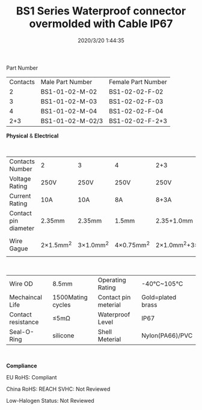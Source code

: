 ﻿---
layout: post 
title: BS1 Series Waterproof connector overmolded with Cable IP67
tags: BS1
categories: wire-harness
overview: 
series: 
part_number: BS1-02-02-F-04
thumb_img: static/202003/264-thumb-20200320100204.jpg
small_img: static/202003/264-20200320100204.jpg
date: 2020/3/20 1:44:35
---


Part Number
<table class="ke-zeroborder" width="100%" cellspacing="1" cellpadding="4" border="0">
	<tbody>
		<tr>
			<td>
				Contacts
			</td>
			<td>
				Male Part Number
			</td>
			<td>
				Female Part Number
			</td>
		</tr>
		<tr>
			<td>
				2
			</td>
			<td>
				BS1-01-02-M-02
			</td>
			<td>
				BS1-02-02-F-02
			</td>
		</tr>
		<tr>
			<td>
				3
			</td>
			<td>
				BS1-01-02-M-03
			</td>
			<td>
				BS1-02-02-F-03
			</td>
		</tr>
		<tr>
			<td>
				4
			</td>
			<td>
				BS1-01-02-M-04
			</td>
			<td>
				BS1-02-02-F-04
			</td>
		</tr>
		<tr>
			<td>
				2+3
			</td>
			<td>
				BS1-01-02-M-02/3
			</td>
			<td>
				BS1-02-02-F-2+3
			</td>
		</tr>
	</tbody>
</table>
<p>
	<strong>Physical</strong> &amp; <strong>Electrical</strong> 
</p>
<p>
	<br />
</p>
<table class="ke-zeroborder" width="100%" cellspacing="1" cellpadding="4" border="0">
	<tbody>
		<tr>
			<td>
				Contacts Number
			</td>
			<td>
				2
			</td>
			<td>
				3
			</td>
			<td>
				4
			</td>
			<td>
				2+3
			</td>
		</tr>
		<tr>
			<td>
				Voltage Rating
			</td>
			<td>
				250V
			</td>
			<td>
				250V
			</td>
			<td>
				250V
			</td>
			<td>
				250V
			</td>
		</tr>
		<tr>
			<td>
				Current Rating
			</td>
			<td>
				10A
			</td>
			<td>
				10A
			</td>
			<td>
				8A
			</td>
			<td>
				8+3A
			</td>
		</tr>
		<tr>
			<td>
				Contact pin diameter
			</td>
			<td>
				2.35mm
			</td>
			<td>
				2.35mm
			</td>
			<td>
				1.5mm
			</td>
			<td>
				2.35+1.0mm
			</td>
		</tr>
		<tr>
			<td>
				Wire Gague
			</td>
			<td>
				2×1.5mm<sup>2</sup> 
			</td>
			<td>
				3×1.0mm<sup>2</sup> 
			</td>
			<td>
				4×0.75mm<sup>2</sup> 
			</td>
			<td>
				<p>
					2×1.0mm<sup>2</sup>+3×0.3mm<sup>2</sup> 
				</p>
			</td>
		</tr>
	</tbody>
</table>
<p>
	<br />
</p>
<table class="ke-zeroborder" width="100%" cellspacing="1" cellpadding="4" border="0">
	<tbody>
		<tr>
			<td>
				Wire OD
			</td>
			<td>
				8.5mm
			</td>
			<td>
				Operating Rating
			</td>
			<td>
				-40℃~105℃
			</td>
		</tr>
		<tr>
			<td>
				Mechaincal Life
			</td>
			<td>
				1500Mating cycles
			</td>
			<td>
				Contact pin meterial
			</td>
			<td>
				Gold=plated brass
			</td>
		</tr>
		<tr>
			<td>
				Contact resistance
			</td>
			<td>
				≤5mΩ
			</td>
			<td>
				Waterproof Level
			</td>
			<td>
				IP67
			</td>
		</tr>
		<tr>
			<td>
				Seal-O-Ring
			</td>
			<td>
				silicone
			</td>
			<td>
				Shell Meterial
			</td>
			<td>
				Nylon(PA66)/PVC
			</td>
		</tr>
	</tbody>
</table>
<p>
	<strong><br />
</strong> 
</p>
<p>
	<strong>Compliance</strong> 
</p>
<p>
	EU RoHS: Compliant
</p>
<p>
	China RoHS:
  REACH SVHC: Not Reviewed
</p>
<p>
	Low-Halogen Status: Not Reviewed
</p>
